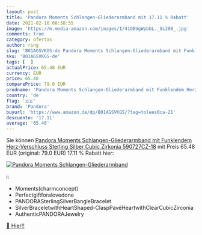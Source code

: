 ```yaml
---
layout: post
title: 'Pandora Moments Schlangen-Gliederarmband mit 17.11 % Rabatt'
date: 2021-02-16 08:38:55
image: 'https://m.media-amazon.com/images/I/41OEUgWpbbL._SL200_.jpg'
comments: true
category: ofertas
author: ring
slug: 'B01AGSVKGS-de Pandora Moments Schlangen-Gliederarmband mit Funklendem...'
sku: 'B01AGSVKGS-de'
tags: [  ]
actualPrice: 65.48 EUR
currency: EUR
price: 65.48
comparePrice: 79.0 EUR
prodname: 'Pandora Moments Schlangen-Gliederarmband mit Funklendem Herz-Verschluss Sterling Silber  Cubic Zirkonia 590727CZ-18'
country: 'de'
flag: '🇩🇪'
brand: 'Pandora'
buyurl: 'https://www.amazon.de/dp/B01AGSVKGS/?tag=tolees0ca-21'
descuento: '17.11'
average: '65.48'
---
```


Sie können [Pandora Moments Schlangen-Gliederarmband mit Funklendem Herz-Verschluss Sterling Silber  Cubic Zirkonia 590727CZ-18](https://www.amazon.de/dp/B01AGSVKGS/?tag=tolees0ca-21) mit Preis 65.48 EUR (original: 79.0 EUR) 17.11 % Rabatt hier:

[![Pandora Moments Schlangen-Gliederarmband](https://m.media-amazon.com/images/I/41OEUgWpbbL._SL200_.jpg)](https://www.amazon.de/dp/B01AGSVKGS/?tag=tolees0ca-21)

ℹ️:

- Moments(charmconcept)
- Perfectgiftforalovedone
- PANDORASterlingSilverBangleBracelet
- SilverBraceletwithHeartShaped-ClaspPavéHeartwithClearCubicZirconia
- AuthenticPANDORAJewelry

[🛒 Hier!!](https://www.amazon.de/dp/B01AGSVKGS/?tag=tolees0ca-21)
